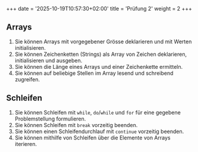 +++
date = '2025-10-19T10:57:30+02:00'
title = 'Prüfung 2'
weight = 2
+++

## Arrays

1. Sie können Arrays mit vorgegebener Grösse deklarieren und mit Werten initialisieren.
2. Sie können Zeichenketten (Strings) als Array von Zeichen deklarieren, initialisieren und ausgeben.
3. Sie können die Länge eines Arrays und einer Zeichenkette ermitteln.
4. Sie können auf beliebige Stellen im Array lesend und schreibend zugreifen.

## Schleifen

1. Sie können Schleifen mit `while`, `do`/`while` und `for` für eine gegebene Problemstellung formulieren.
2. Sie können Schleifen mit `break` vorzeitig beenden.
3. Sie können einen Schleifendurchlauf mit `continue` vorzeitig beenden.
4. Sie können mithilfe von Schleifen über die Elemente von Arrays iterieren.